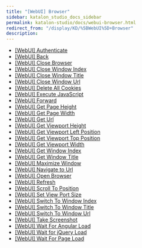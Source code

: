 ```yaml
---
title: "[WebUI] Browser" 
sidebar: katalon_studio_docs_sidebar
permalink: katalon-studio/docs/webui-browser.html 
redirect_from: "/display/KD/%5BWebUI%5D+Browser" 
description: 
---
```

*   [\[WebUI\] Authenticate](/display/KD/%5BWebUI%5D+Authenticate)
*   [\[WebUI\] Back](/display/KD/%5BWebUI%5D+Back)
*   [\[WebUI\] Close Browser](/display/KD/%5BWebUI%5D+Close+Browser)
*   [\[WebUI\] Close Window Index](/display/KD/%5BWebUI%5D+Close+Window+Index)
*   [\[WebUI\] Close Window Title](/display/KD/%5BWebUI%5D+Close+Window+Title)
*   [\[WebUI\] Close Window Url](/display/KD/%5BWebUI%5D+Close+Window+Url)
*   [\[WebUI\] Delete All Cookies](/display/KD/%5BWebUI%5D+Delete+All+Cookies)
*   [\[WebUI\] Execute JavaScript](/display/KD/%5BWebUI%5D+Execute+JavaScript)
*   [\[WebUI\] Forward](/display/KD/%5BWebUI%5D+Forward)
*   [\[WebUI\] Get Page Height](/display/KD/%5BWebUI%5D+Get+Page+Height)
*   [\[WebUI\] Get Page Width](/display/KD/%5BWebUI%5D+Get+Page+Width)
*   [\[WebUI\] Get Url](/display/KD/%5BWebUI%5D+Get+Url)
*   [\[WebUI\] Get Viewport Height](/display/KD/%5BWebUI%5D+Get+Viewport+Height)
*   [\[WebUI\] Get Viewport Left Position](/display/KD/%5BWebUI%5D+Get+Viewport+Left+Position)
*   [\[WebUI\] Get Viewport Top Position](/display/KD/%5BWebUI%5D+Get+Viewport+Top+Position)
*   [\[WebUI\] Get Viewport Width](/display/KD/%5BWebUI%5D+Get+Viewport+Width)
*   [\[WebUI\] Get Window Index](/display/KD/%5BWebUI%5D+Get+Window+Index)
*   [\[WebUI\] Get Window Title](/display/KD/%5BWebUI%5D+Get+Window+Title)
*   [\[WebUI\] Maximize Window](/display/KD/%5BWebUI%5D+Maximize+Window)
*   [\[WebUI\] Navigate to Url](/display/KD/%5BWebUI%5D+Navigate+to+Url)
*   [\[WebUI\] Open Browser](/display/KD/%5BWebUI%5D+Open+Browser)
*   [\[WebUI\] Refresh](/display/KD/%5BWebUI%5D+Refresh)
*   [\[WebUI\] Scroll To Position](/display/KD/%5BWebUI%5D+Scroll+To+Position)
*   [\[WebUI\] Set View Port Size](/display/KD/%5BWebUI%5D+Set+View+Port+Size)
*   [\[WebUI\] Switch To Window Index](/display/KD/%5BWebUI%5D+Switch+To+Window+Index)
*   [\[WebUI\] Switch To Window Title](/display/KD/%5BWebUI%5D+Switch+To+Window+Title)
*   [\[WebUI\] Switch To Window Url](/display/KD/%5BWebUI%5D+Switch+To+Window+Url)
*   [\[WebUI\] Take Screenshot](/display/KD/%5BWebUI%5D+Take+Screenshot)
*   [\[WebUI\] Wait For Angular Load](/display/KD/%5BWebUI%5D+Wait+For+Angular+Load)
*   [\[WebUI\] Wait for jQuery Load](/display/KD/%5BWebUI%5D+Wait+for+jQuery+Load)
*   [\[WebUI\] Wait For Page Load](/display/KD/%5BWebUI%5D+Wait+For+Page+Load)